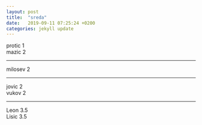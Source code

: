 ```yaml
---
layout: post
title:  "sreda"
date:   2019-09-11 07:25:24 +0200
categories: jekyll update
---
```


protic 1  
mazic 2  

***

milosev 2  

***

jovic 2  
vukov 2  

***

Leon 3.5  
Lisic 3.5  